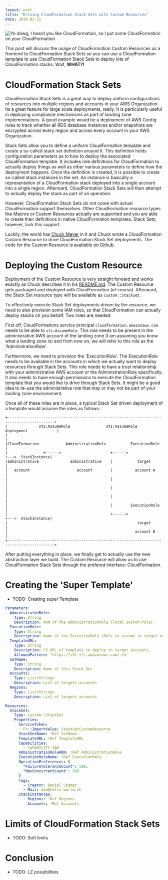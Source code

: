 ```yaml
---
layout: post
title: "Driving CloudFormation Stack Sets with Custom Resources"
date: 2019-03-25
---
```


![Yo dawg, I heard you like CloudFormation, so I put some CloudFormation on your CloudFormation](/assets/images/driving-stack-sets-with-custom-resources/xzibit.jpg)

This post will discuss the usage of CloudFormation Custom Resources as a
frontend to CloudFormation Stack Sets so you can use a CloudFormation template
to use CloudFormation Stack Sets to deploy lots of CloudFormation stacks. Wait,
**WHAT?!**

# CloudFormation Stack Sets

CloudFormation Stack Sets is a great way to deploy uniform configurations of
resources into multiple regions and accounts in your AWS Organization. Its a
great feature for large scale deployments, really. It is particularly useful in
deploying compliance mechanisms as part of landing zone implementations. A good
example would be a deployment of AWS Config rules to track whether all RDS
database instances and/or snapshots are encrypted across every region and
across every account in your AWS Organization.

Stack Sets allow you to define a uniform CloudFormation template and create a
so-called stack set definition around it. This definition holds configuration
parameters as to how to deploy the associated CloudFormation template. It
includes role definitions for CloudFormation to actually deploy things as well
as other various parameters to define how the deployment happens. Once the
definition is created, it is possible to create so-called stack instances in
the set. An instance is basically a representation of a CloudFormation stack
deployed into a single account into a single region. Afterward, CloudFormation
Stack Sets will then attempt to actually deploy the stack as part of an
operation.

However, CloudFormation Stack Sets do not come with actual CloudFormation
support themselves. Other CloudFormation resource types like Macros or Custom
Resources actually are supported and you are able to create their definitions
in native CloudFormation templates. Stack Sets, however, lack this support.

Luckily, the world has [Chuck Meyer](https://twitter.com/chuckm) in it and
Chuck wrote a CloudFormation Custom Resource to drive CloudFormation Stack Set
deployments. The code for the Custom Resource is available [on
Github](https://github.com/awslabs/aws-cloudformation-templates/tree/master/aws/solutions/StackSetsResource).

# Deploying the Custom Resource

Deployment of the Custom Resource is very straight forward and works exactly as
Chuck describes it in his
[README.md](https://github.com/awslabs/aws-cloudformation-templates/blob/master/aws/solutions/StackSetsResource/README.md).
The Custom Resource gets packaged and deployed with CloudFormation (of course).
Afterward, the Stack Set resource type will be available as `Custom::StackSet`.

To effectively execute Stack Set deployments driven by the resource, we need to
also provision some IAM roles, so that CloudFormation can
actually deploy stacks on you behalf. Two roles are needed:

First off, CloudFormations service principal `cloudformation.amazonaws.com`
needs to be able to `sts:AssumeRole`. This role needs to be present in the
administrative AWS account of the landing zone (I am assuming you know what a
landing zone is) and from now on, we will refer to this role as the
'AdministrationRole'.

Furthermore, we need to provision the 'ExecutionRole'. The ExecutionRole needs
to be available in the accounts in which we actually want to deploy resources
through Stack Sets. This role needs to have a trust relationship with your
administrative AWS account or the AdministrationRole specifically. It also
needs to have enough permissions to execute the CloudFormation template that
you would like to drive through Stack Sets. It might be a good idea to re-use
the administrative role that may or may not be part of your landing zone
environement.

Once all of these roles are in place, a typical Stack Set driven deployment of
a template would assume the roles as follows:

```plain
+-------------------------------------------------------------------------------------------+
|              sts:AssumeRole                sts:AssumeRole          deployment             |
|                                                                                           |
|CloudFormation            AdministrationRole           ExecutionRole                       |
|                +------>                      +------>                 +--->  StackInstance|
|administrative              administrative    |           target                           |
|   account                     account        |          account A                         |
|                                              |                                            |
|                                              |                                            |
|                                              |                                            |
|                                              |        ExecutionRole                       |
|                                              +------>                 +--->  StackInstance|
|                                                          target                           |
|                                                         account B                         |
+-------------------------------------------------------------------------------------------+

```

After putting everything in place, we finally get to actually use the new
abstraction layer we build. The Custom Resource will allow us to use
CloudFormation Stack Sets through the prefered interface: CloudFormation.

# Creating the 'Super Template'

- TODO: Creating super Template

```yaml
Parameters:
  AdministratonRole:
    Type: String
    Description: ARN of the AdministrationRole (local switch-role).
  ExecutionRole:
    Type: String
    Description: Name of the ExecutionRole (Role to assume in target accounts).
  TemplateURL:
    Type: String
    Description: S3 URL of template to deploy to target accounts.
    AllowedPattern: ^https://s3(.+)\.amazonaws.com/.+$
  SetName:
    Type: String
    Description: Name of this Stack Set
  Accounts:
    Type: List<String>
    Description: List of targets accounts
  Regions:
    Type: List<String>
    Description: List of targets accounts

Resources:
  StackSet:
    Type: Custom::StackSet
    Properties:
      ServiceToken:
        Fn::ImportValue: StackSetCustomResource
      StackSetName: !Ref SetName
      TemplateURL: !Ref TemplateURL
      Capabilities:
        - CAPABILITY_IAM
      AdministrationRoleARN: !Ref AdministrationRole
      ExecutionRoleName: !Ref ExecutionRole
      OperationPreferences: {
        "FailureToleranceCount": 500,
        "MaxConcurrentCount": 500
      }
      Tags:
        - Creator: Daniel Stamer
        - Mail: dan@hello-world.sh
      StackInstances:
        - Regions: !Ref Regions
          Accounts: !Ref Accounts
```

# Limits of CloudFormation Stack Sets

- TODO: Soft limits

# Conclusion

- TODO: LZ possibilities
